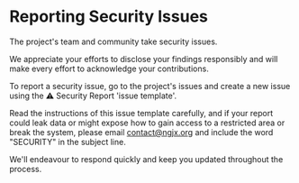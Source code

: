 # **Reporting Security Issues**

The project's team and community take security issues.

We appreciate your efforts to disclose your findings responsibly and will make every effort to acknowledge your contributions.

To report a security issue, go to the project's issues and create a new issue using the ⚠️ Security Report 'issue template'.

Read the instructions of this issue template carefully, and if your report could leak data or might expose how to gain access to a restricted area or break the system, please email [contact@ngjx.org](mailto:contact@ngjx.org) and include the word "SECURITY" in the subject line.

We'll endeavour to respond quickly and keep you updated throughout the process.
